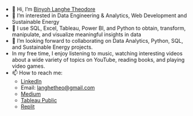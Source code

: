 - 👋 Hi, I’m [Binyoh Langhe Theodore](https://github.com/Binyoh1)
- 👀 I’m interested in Data Engineering & Analytics, Web Development and Sustainable Energy
- 🌱 I use SQL, Excel, Tableau, Power BI, and Python to obtain, transform, manipulate, and visualize meaningful insights in data
- 💞️ I’m looking forward to collaborating on Data Analytics, Python, SQL, and Sustainable Energy projects.
- In my free time, I enjoy listening to music, watching interesting videos about a wide variety of topics on YouTube, reading books, and playing video games.
- 📫 How to reach me: 
  - [LinkedIn](https://www.linkedin.com/in/binyoh-langhe-theodore-471b28162/)
  - Email: langhetheo@gmail.com
  - [Medium](https://medium.com/@Binyoh)
  - [Tableau Public](https://public.tableau.com/app/profile/binyoh.langhe.theodore/vizzes)
  - [Replit](https://replit.com/@Binyoh1)

<!---
Binyoh1/Binyoh1 is a ✨ special ✨ repository because its `README.md` (this file) appears on your GitHub profile.
You can click the Preview link to take a look at your changes.
--->

